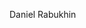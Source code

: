 


















































































































































Daniel Rabukhin
